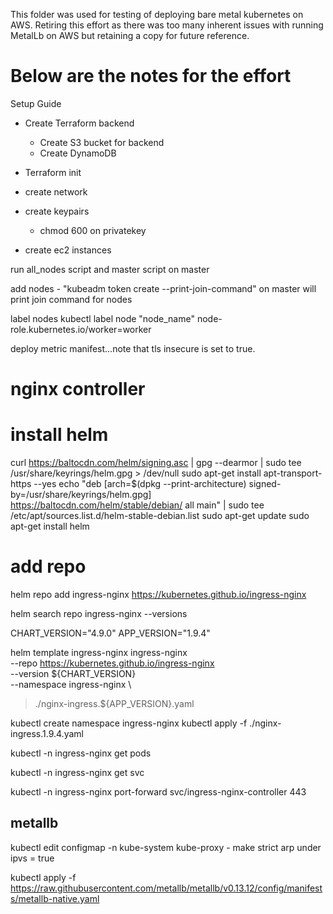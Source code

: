 This folder was used for testing of deploying bare metal kubernetes on AWS. Retiring this effort as there was too many inherent issues with running MetalLb on AWS but retaining a copy for future reference.

# Below are the notes for the effort

Setup Guide

- Create Terraform backend

  - Create S3 bucket for backend
  - Create DynamoDB

- Terraform init

- create network

- create keypairs

  - chmod 600 on privatekey

- create ec2 instances

run all_nodes script and master script on master

add nodes - "kubeadm token create --print-join-command" on master will print join command for nodes

label nodes
kubectl label node "node_name" node-role.kubernetes.io/worker=worker

deploy metric manifest...note that tls insecure is set to true.

# nginx controller

# install helm

curl https://baltocdn.com/helm/signing.asc | gpg --dearmor | sudo tee /usr/share/keyrings/helm.gpg > /dev/null
sudo apt-get install apt-transport-https --yes
echo "deb [arch=$(dpkg --print-architecture) signed-by=/usr/share/keyrings/helm.gpg] https://baltocdn.com/helm/stable/debian/ all main" | sudo tee /etc/apt/sources.list.d/helm-stable-debian.list
sudo apt-get update
sudo apt-get install helm

# add repo

helm repo add ingress-nginx https://kubernetes.github.io/ingress-nginx

helm search repo ingress-nginx --versions

CHART_VERSION="4.9.0"
APP_VERSION="1.9.4"

helm template ingress-nginx ingress-nginx \
--repo https://kubernetes.github.io/ingress-nginx \
--version ${CHART_VERSION} \
--namespace ingress-nginx \

> ./nginx-ingress.${APP_VERSION}.yaml

kubectl create namespace ingress-nginx
kubectl apply -f ./nginx-ingress.1.9.4.yaml

kubectl -n ingress-nginx get pods

kubectl -n ingress-nginx get svc

kubectl -n ingress-nginx port-forward svc/ingress-nginx-controller 443

## metallb

kubectl edit configmap -n kube-system kube-proxy - make strict arp under ipvs = true

kubectl apply -f https://raw.githubusercontent.com/metallb/metallb/v0.13.12/config/manifests/metallb-native.yaml
